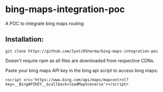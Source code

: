 # bing-maps-integration-poc
A POC to integrate bing maps routing

## Installation:
```git clone https://github.com/JyotiRSharma/bing-maps-integration-poc```

Doesn't require npm as all files are downloaded from respective CDNs.

Paste your bing maps API key in the bing api script to access bing maps:

```<script src='https://www.bing.com/api/maps/mapcontrol?key=__BingAPIKEY__&callback=loadMapScenario'></script>```
